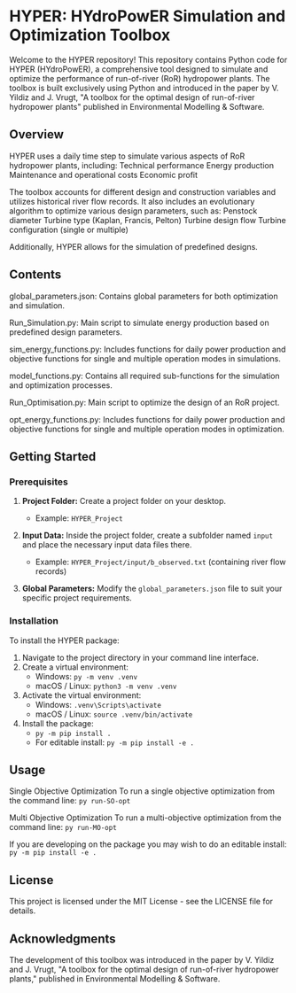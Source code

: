 
# HYPER: HYdroPowER Simulation and Optimization Toolbox

Welcome to the HYPER repository! This repository contains Python code for HYPER (HYdroPowER), a comprehensive tool designed to simulate and optimize the performance of run-of-river (RoR) hydropower plants. The toolbox is built exclusively using Python and introduced in the paper by V. Yildiz and J. Vrugt, "A toolbox for the optimal design of run-of-river hydropower plants" published in Environmental Modelling &amp; Software.

## Overview 

HYPER uses a daily time step to simulate various aspects of RoR hydropower plants, including:
Technical performance
Energy production
Maintenance and operational costs
Economic profit

The toolbox accounts for different design and construction variables and utilizes historical river flow records. It also includes an evolutionary algorithm to optimize various design parameters, such as:
Penstock diameter
Turbine type (Kaplan, Francis, Pelton)
Turbine design flow
Turbine configuration (single or multiple)

Additionally, HYPER allows for the simulation of predefined designs.

## Contents

global_parameters.json: Contains global parameters for both optimization and simulation.

Run_Simulation.py: Main script to simulate energy production based on predefined design parameters.

sim_energy_functions.py: Includes functions for daily power production and objective functions for single and multiple operation modes in simulations.

model_functions.py: Contains all required sub-functions for the simulation and optimization processes.

Run_Optimisation.py: Main script to optimize the design of an RoR project.

opt_energy_functions.py: Includes functions for daily power production and objective functions for single and multiple operation modes in optimization.

## Getting Started

### Prerequisites

1. **Project Folder:** Create a project folder on your desktop.
   - Example: `HYPER_Project`
   
2. **Input Data:** Inside the project folder, create a subfolder named `input` and place the necessary input data files there.
   - Example: `HYPER_Project/input/b_observed.txt` (containing river flow records)

3. **Global Parameters:** Modify the `global_parameters.json` file to suit your specific project requirements.

### Installation

To install the HYPER package:

1. Navigate to the project directory in your command line interface.
2. Create a virtual environment:
   - Windows: `py -m venv .venv`
   - macOS / Linux: `python3 -m venv .venv`
3. Activate the virtual environment:
   - Windows: `.venv\Scripts\activate`
   - macOS / Linux: `source .venv/bin/activate`
4. Install the package:
   - `py -m pip install .`
   - For editable install: `py -m pip install -e .`

## Usage

Single Objective Optimization
To run a single objective optimization from the command line:
 `py run-SO-opt`

Multi Objective Optimization
To run a multi-objective optimization from the command line:
`py run-MO-opt`

If you are developing on the package you may wish to do an editable install: `py -m pip install -e .`


## License
This project is licensed under the MIT License - see the LICENSE file for details.

## Acknowledgments
The development of this toolbox was introduced in the paper by V. Yildiz and J. Vrugt, "A toolbox for the optimal design of run-of-river hydropower plants," published in Environmental Modelling &amp; Software.

